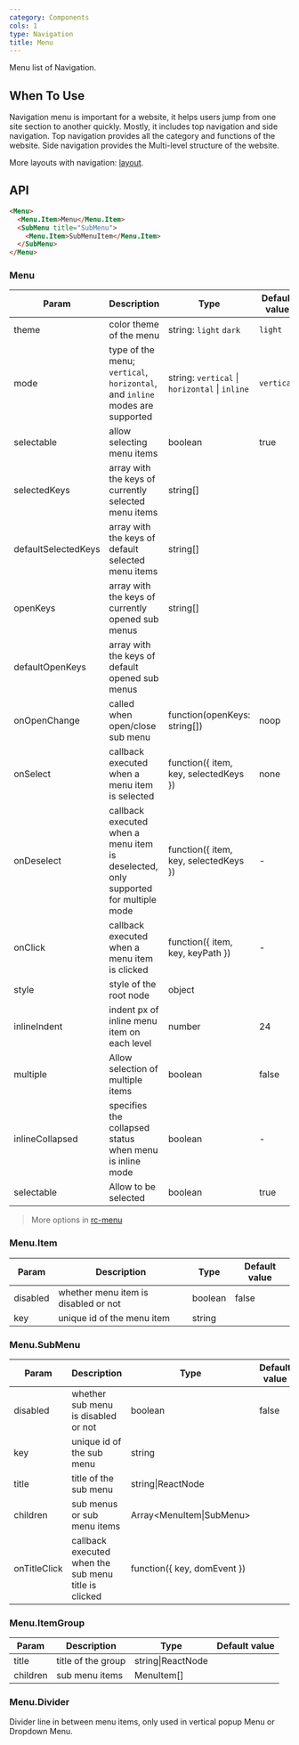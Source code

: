 ```yaml
---
category: Components
cols: 1
type: Navigation
title: Menu
---
```


Menu list of Navigation.

## When To Use

Navigation menu is important for a website, it helps users jump from one site section to another quickly. Mostly, it includes top navigation and side navigation. Top navigation provides all the category and functions of the website. Side navigation provides the Multi-level structure of the website.

More layouts with navigation: [layout](/components/layout).

## API

```html
<Menu>
  <Menu.Item>Menu</Menu.Item>
  <SubMenu title="SubMenu">
    <Menu.Item>SubMenuItem</Menu.Item>
  </SubMenu>
</Menu>
```

### Menu

| Param    | Description   | Type     | Default value       |
|----------|---------------|----------|--------------|
| theme    | color theme of the menu | string: `light` `dark` | `light` |
| mode | type of the menu; `vertical`, `horizontal`, and `inline` modes are supported | string: `vertical` \| `horizontal` \| `inline` | `vertical` |
| selectable | allow selecting menu items | boolean | true |
| selectedKeys | array with the keys of currently selected menu items | string[] |      |
| defaultSelectedKeys | array with the keys of default selected menu items | string[] |      |
| openKeys | array with the keys of currently opened sub menus | string[] |  |
| defaultOpenKeys | array with the keys of default opened sub menus |  |      |
| onOpenChange | called when open/close sub menu | function(openKeys: string[]) | noop |
| onSelect | callback executed when a menu item is selected | function({ item, key, selectedKeys }) | none   |
| onDeselect | callback executed when a menu item is deselected, only supported for multiple mode | function({ item, key, selectedKeys }) | - |
| onClick | callback executed when a menu item is clicked | function({ item, key, keyPath }) | - |
| style | style of the root node | object | |
| inlineIndent | indent px of inline menu item on each level | number | 24 |
| multiple | Allow selection of multiple items | boolean | false |
| inlineCollapsed | specifies the collapsed status when menu is inline mode | boolean | - |
| selectable | Allow to be selected | boolean | true |

> More options in [rc-menu](https://github.com/react-component/menu#api)

### Menu.Item

| Param    | Description    | Type     | Default value       |
|----------|----------------|----------|--------------|
| disabled    | whether menu item is disabled or not | boolean   |  false  |
| key   | unique id of the menu item |  string |  |

### Menu.SubMenu

| Param    | Description    | Type     | Default value       |
|----------|----------------|----------|--------------|
| disabled    | whether sub menu is disabled or not | boolean   |  false  |
| key   | unique id of the sub menu |  string |  |
| title    | title of the sub menu | string\|ReactNode   |    |
| children | sub menus or sub menu items | Array<MenuItem\|SubMenu> |  |
| onTitleClick | callback executed when the sub menu title is clicked | function({ key, domEvent }) |  |

### Menu.ItemGroup

| Param    | Description    | Type     | Default value       |
|----------|----------------|----------|--------------|
| title    | title of the group       | string\|ReactNode |    |
| children | sub menu items    | MenuItem[] |  |

### Menu.Divider

Divider line in between menu items, only used in vertical popup Menu or Dropdown Menu.
